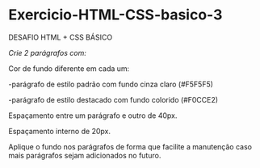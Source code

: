 # Exercicio-HTML-CSS-basico-3

DESAFIO HTML + CSS BÁSICO


*Crie 2 parágrafos com:*


Cor de fundo diferente em cada um:

-parágrafo de estilo padrão com fundo
cinza claro (#F5F5F5)

-parágrafo de estilo destacado com fundo colorido (#F0CCE2)


Espaçamento entre um parágrafo e outro de
40px.


Espaçamento interno de 20px.


Aplique o fundo nos parágrafos de forma que
facilite a manutenção caso mais parágrafos
sejam adicionados no futuro.


